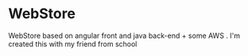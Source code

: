 # WebStore
WebStore based on angular front and java back-end + some AWS . I'm created this with my friend from school
